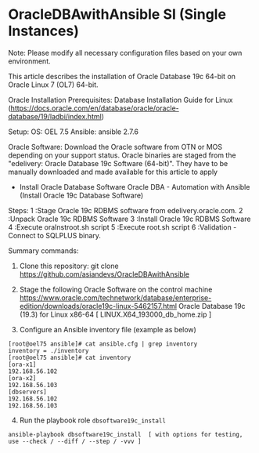 # OracleDBAwithAnsible SI (Single Instances)

Note: Please modify all necessary configuration files based on your own environment.

This article describes the installation of Oracle Database 19c 64-bit on Oracle Linux 7 (OL7) 64-bit.

Oracle Installation Prerequisites: Database Installation Guide for Linux 
(https://docs.oracle.com/en/database/oracle/oracle-database/19/ladbi/index.html)

Setup: 
OS: OEL 7.5 
Ansible: ansible 2.7.6

Oracle Software: Download the Oracle software from OTN or MOS depending on your support status. Oracle binaries are staged from the "edelivery: Oracle Database 19c Software (64-bit)". They have to be manually downloaded and made available for this article to apply 


- Install Oracle Database Software
Oracle DBA - Automation with Ansible (Install Oracle 19c Database Software)

Steps: 1  :Stage Oracle 19c RDBMS software from edelivery.oracle.com.
       2  :Unpack Oracle 19c RDBMS Software
       3  :Install Oracle 19c RDBMS Software
       4  :Execute oraInstroot.sh script
       5  :Execute root.sh script
       6  :Validation - Connect to SQLPLUS binary.     

Summary commands: 

1. Clone this repository:
   git clone https://github.com/asiandevs/OracleDBAwithAnsible

2. Stage the following Oracle Software on the control machine
   https://www.oracle.com/technetwork/database/enterprise-edition/downloads/oracle19c-linux-5462157.html
   Oracle Database 19c (19.3) for Linux x86-64 [ LINUX.X64_193000_db_home.zip ]

3. Configure an Ansible inventory file (example as below) 

```
[root@oel75 ansible]# cat ansible.cfg | grep inventory
inventory = ./inventory
[root@oel75 ansible]# cat inventory
[ora-x1]
192.168.56.102
[ora-x2]
192.168.56.103
[dbservers]
192.168.56.102
192.168.56.103
```

4. Run the playbook role `dbsoftware19c_install`
```
ansible-playbook dbsoftware19c_install  [ with options for testing, use --check / --diff / --step / -vvv ]
```

